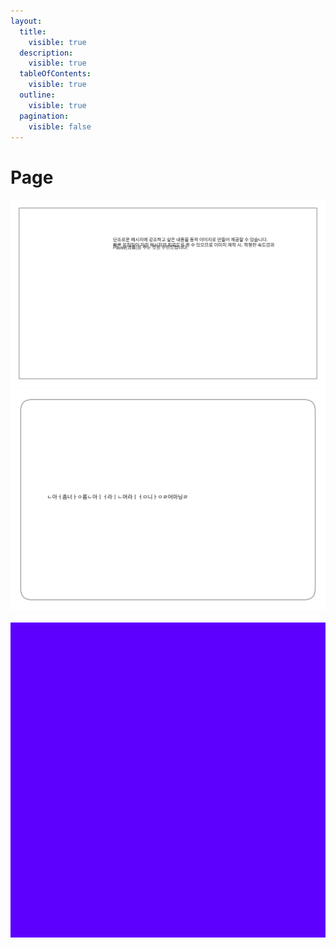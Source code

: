 ```yaml
---
layout:
  title:
    visible: true
  description:
    visible: true
  tableOfContents:
    visible: true
  outline:
    visible: true
  pagination:
    visible: false
---
```


# Page

<img src="../.gitbook/assets/file.excalidraw.svg" alt="" class="gitbook-drawing">



<img src="../.gitbook/assets/file.excalidraw (1).svg" alt="" class="gitbook-drawing">

<img src="../.gitbook/assets/small.GIF" alt="" class="gitbook-drawing">
<img src="../.gitbook/assets/big.gif" alt="" class="gitbook-drawing">
